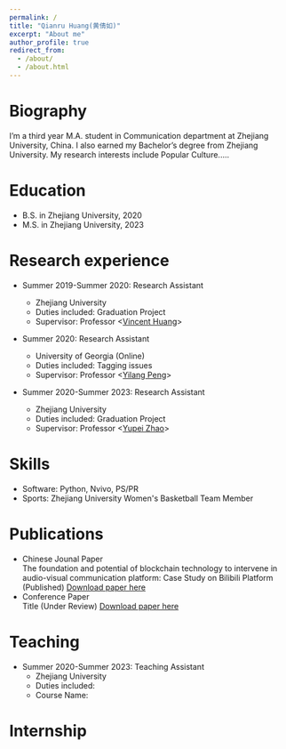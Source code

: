 ```yaml
---
permalink: /
title: "Qianru Huang(黄倩如)"
excerpt: "About me"
author_profile: true
redirect_from: 
  - /about/
  - /about.html
---
```


Biography
======
I’m a third year M.A. student in Communication department at Zhejiang University, China. I also earned my Bachelor’s degree from Zhejiang University. My research interests include Popular Culture..... 

Education
======
* B.S. in Zhejiang University, 2020
* M.S. in Zhejiang University, 2023 

Research experience
======
* Summer 2019-Summer 2020: Research Assistant
  * Zhejiang University
  * Duties included: Graduation Project
  * Supervisor: Professor <[Vincent Huang](https://person.zju.edu.cn/hguangsh)>

* Summer 2020: Research Assistant
  * University of Georgia (Online)
  * Duties included: Tagging issues
  * Supervisor: Professor <[Yilang Peng](https://yilangpeng.com/)>
 
* Summer 2020-Summer 2023: Research Assistant
  * Zhejiang University
  * Duties included: Graduation Project
  * Supervisor: Professor <[Yupei Zhao](https://person.zju.edu.cn/en/yupeizhao)>

  
Skills
======
* Software: Python, Nvivo, PS/PR
* Sports: Zhejiang University Women's Basketball Team Member


Publications
======
* Chinese Jounal Paper<br/>
  The foundation and potential of blockchain technology to intervene in audio-visual communication platform: Case Study on Bilibili Platform (Published)
  [Download paper here](http://qianruhuang.github.io/files/paper1.pdf)
* Conference Paper<br/>
  Title (Under Review)
  [Download paper here](http://qianruhuang.github.io/files/paper2.pdf)
  
Teaching
======
* Summer 2020-Summer 2023: Teaching Assistant
  * Zhejiang University
  * Duties included: 
  * Course Name: 
  
Internship
======
  

